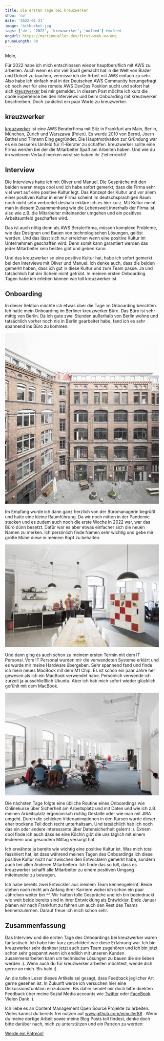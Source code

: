 ```yaml
---
title: Die ersten Tage bei kreuzwerker
show: 'no'
date: '2022-01-21'
image: 'bitbucket.jpg'
tags: ['de', '2022', 'kreuzwerker', 'nofeed'] #nofeed
engUrl: https://martinmueller.dev/first-week-xw-eng
pruneLength: 50
---
```


Moin,

Für 2022 habe ich mich entschlossen wieder hauptberuflich mit AWS zu arbeiten. Auch wenn es mir viel Spaß gemacht hat in die Welt von Blazer und Dotnet zu tauchen, vermisse ich die Arbeit mit AWS einfach zu sehr. Also habe ich einfach mal in der Deutschen AWS Community herumgefragt ob noch wer für eine remote AWS DevOps Position sucht und sofort hat sich [kreuzwerker](https://kreuzwerker.de/) bei mir gemeldet. In diesem Post möchte ich kurz die coole Experience bei den Interviews und beim Onboarding mit kreuzwerker beschreiben. Doch zunächst ein paar Worte zu kreuzwerker.

## kreuzwerker

[kreuzwerker](https://kreuzwerker.de/) ist eine AWS Beraterfirma mit Sitz in Frankfurt am Main, Berlin, München, Zürich und Warszawa (Polen). Es wurde 2010 von Bernd, Joern Bathel und Tilmann Eing gegründet. Die Hauptmotivation zur Gründung war es ein besseres Umfeld für IT-Berater zu schaffen. kreuzwerker sollte eine Firma werden bei der die Mitarbeiter Spaß am Arbeiten haben. Und wie du im weiterem Verlauf merken wirst sie haben ihr Ziel erreicht!

## Interview

Die Interviews hatte ich mit Oliver und Manuel. Die Gespräche mit den beiden waren mega cool und ich habe sofort gemerkt, dass die Firma sehr viel wert auf eine positive Kultur legt. Das Konzept der Kultur und vor allem einer positiven Kultur in einer Firma scheint im deutschsprachigen Raum noch nicht sehr verbreitet deshalb erkläre ich es hier kurz. Mit Kultur meint man in diesem Zusammenhang wie die Lebenswelt innerhalb der Firma ist, also wie z.B. die Mitarbeiter miteinander umgehen und ein positives Arbeitsumfeld geschaffen wird.

Das ist auch nötig denn als AWS Beraterfirma, müssen komplexe Probleme, wie das Designen und Bauen von technologischen Lösungen, gelöst werden. Und das lässt sich nur erreichen wenn eine positive Kultur im Unternehmen geschaffen wird. Denn somit kann garantiert werden das jeder Mitarbeiter sein bestes gibt und geben kann.

Und das kreuzwerker so eine positive Kultur hat, habe ich sofort gemerkt bei den Interviews mit Oliver und Manuel. Ich denke auch, dass die beiden gemerkt haben, dass ich gut in diese Kultur und zum Team passe. Ja und tatsächlich hat der Schein nicht getrübt. In meinen ersten Onboarding Tagen habe ich erleben können wie toll kreuzwerker ist.

## Onboarding

In dieser Sektion möchte ich etwas über die Tage im Onboarding berichten. Ich hatte mein Onboarding im Berliner kreuzwerker Büro. Das Büro ist sehr mittig von Berlin. Da ich gute zwei Stunden außerhalb von Berlin wohne und tatsächlich vorher noch nie in Berlin gearbeitet habe, fand ich es sehr spannend ins Büro zu kommen.

![berlin](https://raw.githubusercontent.com/mmuller88/mmblog/master/content/first-week-xw/berlin.jpg)

Im Empfang wurde ich dann ganz herzlich von der Büromanagerin begrüßt und hatte eine kleine Raumführung. Da wir noch mitten in der Pandemie stecken und es zudem auch noch die erste Woche in 2022 war, war das Büro dünn besetzt. Dafür war es aber etwas einfacher sich die neuen Namen zu merken. Ich persönlich finde Namen sehr wichtig und gebe mir große Mühe diese in meinem Kopf zu behalten.

![xw1](https://raw.githubusercontent.com/mmuller88/mmblog/master/content/first-week-xw/xw1.jpg)

Und dann ging es auch schon zu meinem ersten Termin mit dem IT Personal. Vom IT Personal wurden mir die verwendeten Systeme erklärt und es wurde mir meine Hardware übergeben. Sehr spannend fand und finde ich mein neues MacBook mit dem M1 Chip. Es ist schon ein paar Jahre her gewesen als ich ein MacBook verwendet habe. Persönlich verwende ich zurzeit ja ausschließlich Ubuntu. Aber ich hab mich sofort wieder glücklich gefühlt mit dem MacBook.

![xw2](https://raw.githubusercontent.com/mmuller88/mmblog/master/content/first-week-xw/xw2.jpg)

Die nächsten Tage folgte eine übliche Routine eines Onboardings wie Onlinekurse über Sicherheit am Arbeitsplatz und mit Daten und wie ich z.B. meinen Arbeitsplatz ergonomisch richtig Gestalte oder wie man mit JIRA umgeht. Durch die schicken Videoanimationen in den Kursen wurde dieser eher trockene Teil doch recht unterhaltsam. Und tatsächlich hab ich noch das ein oder andere interessante über Datensicherheit gelernt :). Extrem cool finde ich auch dass es eine Köchin gibt die uns täglich mit einem leckerem und gesundem Mittag versorgt hat.

Ich erwähnte ja bereits wie wichtig eine positive Kultur ist. Was mich total fasziniert hat, ist dass während meinen Tagen des Onboardings ich diese positive Kultur nicht nur zwischen den Entwicklern gemerkt habe, sondern auch bei allen Anderen Mitarbeitern. Ich finde das so toll, dass es kreuzwerker schafft alle Mitarbeiter zu einem positiven Umgang miteinander zu bewegen.

Ich habe bereits zwei Entwickler aus meinem Team kennengelernt. Beide stehen noch recht am Anfang ihrer Karriere wobei ich schon ein paar Jährchen weiter bin ^^. Wir hatten tolle Gespräche und ich bin beeindruckt wie weit beide bereits sind in ihrer Entwicklung als Entwickler. Ende Januar planen wir nach Frankfurt zu fahren um auch den Rest des Teams kennenzulernen. Darauf freue ich mich schon sehr.

## Zusammenfassung

Das Interview und die ersten Tage des Onboardings bei kreuzwerker waren fantastisch. Ich habe hier kurz geschildert wie diese Erfahrung war. Ich bin kreuzwerker sehr dankbar jetzt auch zum Team zugehören und ich bin jetzt schon sehr gespannt wenn ich endlich mit unseren Kunden zusammenarbeiten kann um technische Lösungen zu bauen die sie lieben werden :). Wenn auch du für kreuzwerker arbeiten möchtest, wende dich gerne an mich. Bis bald :).

An die tollen Leser dieses Artikels sei gesagt, dass Feedback jeglicher Art gerne gesehen ist. In Zukunft werde ich versuchen hier eine Diskussionsfunktion einzubauen. Bis dahin sendet mir doch bitte direkten Feedback über meine Sozial Media accounts wie [Twitter](https://twitter.com/MartinMueller_) oder [FaceBook](https://www.facebook.com/martin.muller.10485). Vielen Dank :).

Ich liebe es an Content Management Open Source Projekte zu arbeiten. Vieles kannst du bereits frei nutzen auf www.github.com/mmuller88 . Wenn du meine dortige Arbeit sowie meine Blog Posts toll findest, denke doch bitte darüber nach, mich zu unterstützen und ein Patreon zu werden:

<a href="https://www.patreon.com/bePatron?u=29010217" data-patreon-widget-type="become-patron-button">Werde ein Patreon!</a><script async src="https://c6.patreon.com/becomePatronButton.bundle.js"></script>
